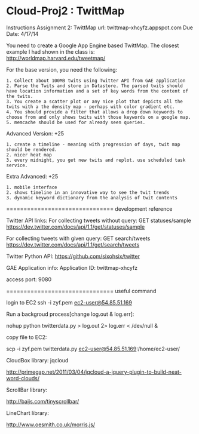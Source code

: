 Cloud-Proj2 : TwittMap
===========

Instructions
Assignment 2: TwittMap
url: twittmap-xhcyfz.appspot.com
Due Date: 4/17/14


You need to create a Google App Engine based TwittMap. The closest example I had shown in the class is: http://worldmap.harvard.edu/tweetmap/

For the base version, you need the following:

	1. Collect about 100MB twits using Twitter API from GAE application
	2. Parse the Twits and store in Datastore. The parsed twits should have location information and a set of key words from the content of the twits.
	3. You create a scatter plot or any nice plot that depicts all the twits with a the density map - perhaps with color gradient etc.
	4. You should provide a filter that allows a drop down keywords to choose from and only shows twits with those keywords on a google map.
	5. memcache should be used for already seen queries.

Advanced Version: +25

	1. create a timeline - meaning with progression of days, twit map should be rendered.
	2. nicer heat map
	3. every midnight, you get new twits and replot. use scheduled task service.

Extra Advanced: +25

	1. mobile interface
	2. shows timeline in an innovative way to see the twit trends
	3. dynamic keyword dictionary from the analysis of twit contents

===============================
development reference

Twitter API links:
For collecting tweets without query: GET statuses/sample
https://dev.twitter.com/docs/api/1.1/get/statuses/sample

For collecting tweets with given query: GET search/tweets
https://dev.twitter.com/docs/api/1.1/get/search/tweets

Twitter Python API:
https://github.com/sixohsix/twitter

GAE Application info:
Application ID:	twittmap-xhcyfz

access port: 9080

===============================
useful command

login to EC2
ssh -i zyf.pem ec2-user@54.85.51.169

Run a backgroud process[change log.out & log.err]:

nohup python twitterdata.py > log.out 2> log.err < /dev/null &

copy file to EC2:

scp -i zyf.pem twitterdata.py ec2-user@54.85.51.169:/home/ec2-user/

CloudBox library: jqcloud

http://primegap.net/2011/03/04/jqcloud-a-jquery-plugin-to-build-neat-word-clouds/


ScrollBar library:

http://baijs.com/tinyscrollbar/

LineChart library:

http://www.oesmith.co.uk/morris.js/
